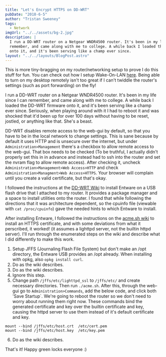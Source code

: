 ```yaml
---
title: "Let's Encrypt HTTPS on DD-WRT"
pubDate: "2018-6-5"
author: "Tristan Sweeney"
tags:
  - Network
imgUrl: "../../assets/bg-2.jpg"
description: |
  I run a DD-WRT router on a Netgear WNDR4500 router. It's been in my life since I can
  remember, and came along with me to college. A while back I loaded the DD-WRT firmware
  onto it, and it's been serving like a champ ever since.
layout: "../../layouts/BlogPost.astro"
---
```


This is more tiny-bragging on my router/networking setup to prove I do this stuff for fun. You can check out how I setup Wake-On-LAN [here](/networking/2018/06/04/Wake-On-LAN.html). Being able to turn on my desktop remotely isn't too great if I can't twiddle the router's settings (such as port forwarding) on the fly!

I run a DD-WRT router on a Netgear WNDR4500 router. It's been in my life since I can remember, and came along with me to college. A while back I loaded the DD-WRT firmware onto it, and it's been serving like a champ ever since. Seriously, when playing around with it I had to reboot it and was shocked that it'd been up for over 100 days without having to be reset, jostled, or anything like that. She's a beast.

DD-WRT disables remote access to the web-gui by default, so that you have to be in the local network to change settings. This is sane because by default it uses HTTP and is unsecure over the internet, but under `Administration>Management` there's a checkbox to allow remote access to the web-gui. That box needs to be checked (To be truthful, I actually didn't properly set this in in advance and instead had to ssh into the router and set the nvram flag to allow remote access). After checking it, uncheck `Administration>Management>Web Access>HTTP` and check `Administration>Managment>Web Access>HTTPS`. Your browser will complain until you create a valid certificate, but that's okay.

I followed the instructions at the [DD-WRT Wiki](https://wiki.dd-wrt.com/wiki/index.php/Installing_Entware) to install Entware on a USB flash drive that I attached to my router. It provides a package manager and a space to install utilities onto the router. I found that while following the directions that it was architecture dependent, so the cpuinfo file (viewable with `cat /proc/cpuinfo`) gave the needed hints to which Entware to install.

After installing Entware, I followed the instructions on the [acme.sh wiki](https://github.com/Neilpang/acme.sh/wiki/How-to-run-on-DD-WRT-with-lighttpd) to install an HTTPS certificate, and with some deviations from what it perscribed, it worked! (it assumes a lighttpd server, not the builtin httpd server). I'll run through the enumerated steps on the wiki and describe what I did differently to make this work.

1. Setup JFFS (Journaling Flash File System) but don't make an /opt directory, the Entware USB provides an /opt already. When installing with opkg, also `opkg install curl`.
2. Do as the wiki describes.
3. Do as the wiki describes.
4. Ignore this step.
5. Change path `/jffs/etc/lighttpd_ssl` to `/jffs/etc/` and create necessary directories. Then run `./acme.sh`. After this, through the web-gui go to `Administration>Commands`, add the below code, and click both 'Save Startup`. We're going to reboot the router so we don't need to worry about running them right now. These commands bind the generated certificate and key over the builtin certificate and key, causing the httpd server to use them instead of it's default certificate and key.

```
mount --bind /jffs/etc/host.crt  /etc/cert.pem
mount --bind /jffs/etc/host.key  /etc/key.pem
```

6. Do as the wiki describes.

That's it! Happy green locks everyone :)

